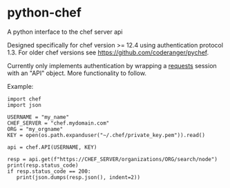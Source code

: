 # python-chef
A python interface to the chef server api

Designed specifically for chef version >= 12.4 using authentication protocol 1.3.  For older chef versions see https://github.com/coderanger/pychef.

Currently only implements authentication by wrapping a [requests](https://docs.python-requests.org/en/master/) session with an "API" object.
More functionality to follow.

Example:

```
import chef
import json

USERNAME = "my_name"
CHEF_SERVER = "chef.mydomain.com"
ORG = "my_orgname"
KEY = open(os.path.expanduser("~/.chef/private_key.pem")).read()

api = chef.API(USERNAME, KEY)

resp = api.get(f"https://CHEF_SERVER/organizations/ORG/search/node")
print(resp.status_code)
if resp.status_code == 200:
   print(json.dumps(resp.json(), indent=2))
```
